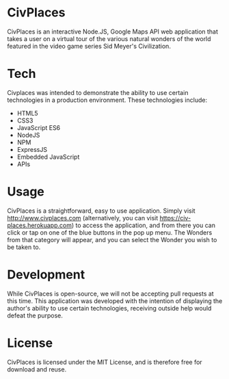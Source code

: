 # CivPlaces

CivPlaces is an interactive Node.JS, Google Maps API web application that takes a user on a virtual tour of the various natural wonders of the world featured in the video game series Sid Meyer's Civilization.

# Tech

Civplaces was intended to demonstrate the ability to use certain technologies in a production environment. These technologies include:

  - HTML5
  - CSS3 
  - JavaScript ES6 
  - NodeJS 
  - NPM
  - ExpressJS 
  - Embedded JavaScript 
  - APIs

# Usage

CivPlaces is a straightforward, easy to use application. Simply visit http://www.civplaces.com (alternatively, you can visit https://civ-places.herokuapp.com) to access the application, and from there you can click or tap on one of the blue buttons in the pop up menu. The Wonders from that category will appear, and you can select the Wonder you wish to be taken to.

# Development

While CivPlaces is open-source, we will not be accepting pull requests at this time. This application was developed with the intention of displaying the author's ability to use certain technologies, receiving outside help would defeat the purpose.

# License

CivPlaces is licensed under the MIT License, and is therefore free for download and reuse.

